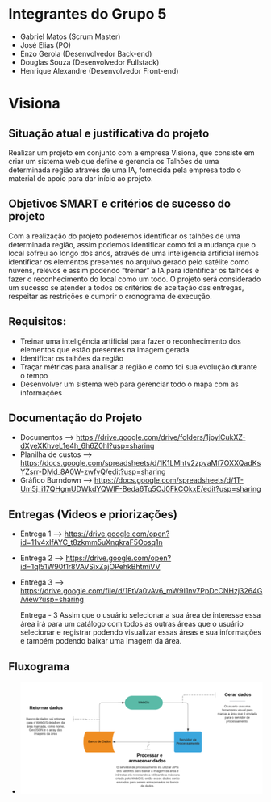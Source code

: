 # Integrantes do Grupo 5
-   Gabriel Matos (Scrum Master)
-   José Elias (PO)
-   Enzo Gerola (Desenvolvedor Back-end)
-   Douglas Souza (Desenvolvedor Fullstack)
-   Henrique Alexandre (Desenvolvedor Front-end)

# Visiona

## Situação atual e justificativa do projeto

Realizar um projeto em conjunto com a empresa Visiona, que consiste em criar um sistema web que define e gerencia os Talhões de uma determinada região através de uma IA, fornecida pela empresa todo o material de apoio para dar início ao projeto.


## Objetivos SMART e critérios de sucesso do projeto
 	
Com a realização do projeto poderemos identificar os talhões de uma determinada região, assim podemos identificar como foi a mudança que o local sofreu ao longo dos anos, através de uma inteligência artificial iremos identificar os elementos presentes no arquivo gerado pelo satélite como nuvens, relevos e assim podendo “treinar” a IA para identificar os talhões e fazer o reconhecimento do local como um todo.
O projeto será considerado um sucesso se atender a todos os critérios de aceitação das entregas, respeitar as restrições e cumprir o cronograma de execução.

## Requisitos: 

-	Treinar uma inteligência artificial para fazer o reconhecimento dos elementos que estão presentes na imagem gerada
-	Identificar os talhões da região
-	Traçar métricas para analisar a região e como foi sua evolução durante o tempo
-	Desenvolver um sistema web para gerenciar todo o mapa com as informações


## Documentação do Projeto
-   Documentos --> https://drive.google.com/drive/folders/1jpylCukXZ-dXyeXKhveL1e4h_6h6Z0hI?usp=sharing
-   Planilha de custos --> https://docs.google.com/spreadsheets/d/1K1LMhtv2zpvaMf7OXXQadKsYZsrr-DMd_8A0W-zwfvQ/edit?usp=sharing
-   Gráfico Burndown --> https://docs.google.com/spreadsheets/d/1T-Um5j_i17QHgmUDWkdYQWlF-Beda6Tq5OJ0FkCOkxE/edit?usp=sharing

## Entregas (Videos e priorizações)
-   Entrega 1 --> https://drive.google.com/open?id=11v4xIfAYC_t8zkmm5uXnqkraF5Oosq1n
-   Entrega 2 --> https://drive.google.com/open?id=1qI51W90t1r8VAVSixZajOPehkBhtmiVV
-   Entrega 3 --> https://drive.google.com/file/d/1EtVa0vAv6_mW9I1nv7PpDcCNHzj3264G/view?usp=sharing

    Entrega - 3 Assim que o usuário selecionar a sua área de interesse essa área irá para um
catálogo com todos as outras áreas que o usuário selecionar e registrar podendo visualizar
essas áreas e sua informações e também podendo baixar uma imagem da área.

## Fluxograma
- ![Fluxograma](./docs/Fluxograma.png)
